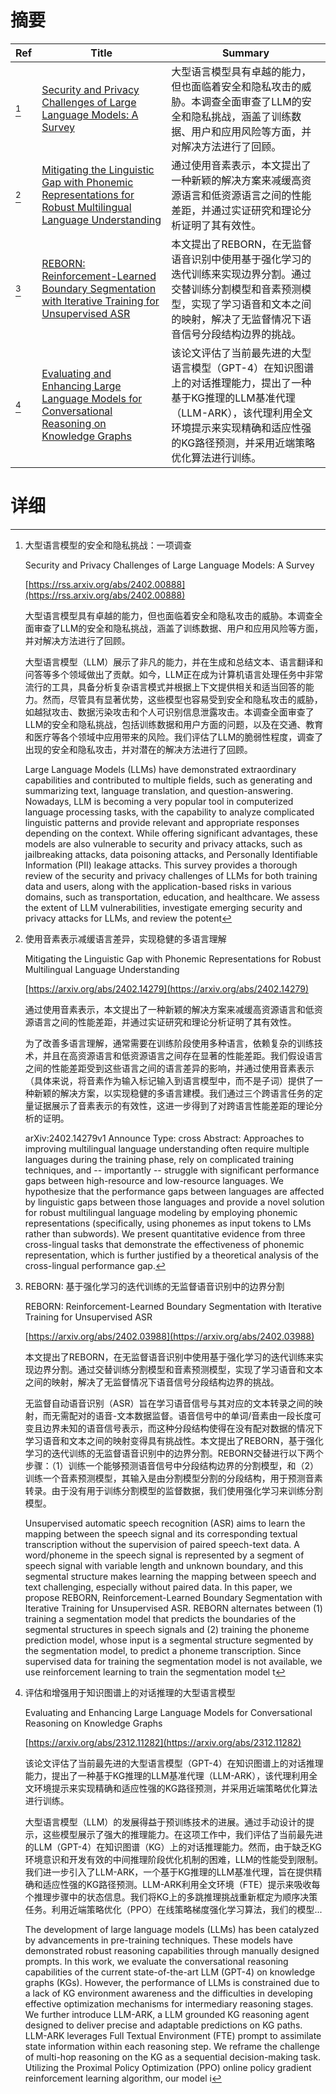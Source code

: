 # 摘要

| Ref | Title | Summary |
| --- | --- | --- |
| [^1] | [Security and Privacy Challenges of Large Language Models: A Survey](https://rss.arxiv.org/abs/2402.00888) | 大型语言模型具有卓越的能力，但也面临着安全和隐私攻击的威胁。本调查全面审查了LLM的安全和隐私挑战，涵盖了训练数据、用户和应用风险等方面，并对解决方法进行了回顾。 |
| [^2] | [Mitigating the Linguistic Gap with Phonemic Representations for Robust Multilingual Language Understanding](https://arxiv.org/abs/2402.14279) | 通过使用音素表示，本文提出了一种新颖的解决方案来减缓高资源语言和低资源语言之间的性能差距，并通过实证研究和理论分析证明了其有效性。 |
| [^3] | [REBORN: Reinforcement-Learned Boundary Segmentation with Iterative Training for Unsupervised ASR](https://arxiv.org/abs/2402.03988) | 本文提出了REBORN，在无监督语音识别中使用基于强化学习的迭代训练来实现边界分割。通过交替训练分割模型和音素预测模型，实现了学习语音和文本之间的映射，解决了无监督情况下语音信号分段结构边界的挑战。 |
| [^4] | [Evaluating and Enhancing Large Language Models for Conversational Reasoning on Knowledge Graphs](https://arxiv.org/abs/2312.11282) | 该论文评估了当前最先进的大型语言模型（GPT-4）在知识图谱上的对话推理能力，提出了一种基于KG推理的LLM基准代理（LLM-ARK），该代理利用全文环境提示来实现精确和适应性强的KG路径预测，并采用近端策略优化算法进行训练。 |

# 详细

[^1]: 大型语言模型的安全和隐私挑战：一项调查

    Security and Privacy Challenges of Large Language Models: A Survey

    [https://rss.arxiv.org/abs/2402.00888](https://rss.arxiv.org/abs/2402.00888)

    大型语言模型具有卓越的能力，但也面临着安全和隐私攻击的威胁。本调查全面审查了LLM的安全和隐私挑战，涵盖了训练数据、用户和应用风险等方面，并对解决方法进行了回顾。

    

    大型语言模型（LLM）展示了非凡的能力，并在生成和总结文本、语言翻译和问答等多个领域做出了贡献。如今，LLM正在成为计算机语言处理任务中非常流行的工具，具备分析复杂语言模式并根据上下文提供相关和适当回答的能力。然而，尽管具有显著优势，这些模型也容易受到安全和隐私攻击的威胁，如越狱攻击、数据污染攻击和个人可识别信息泄露攻击。本调查全面审查了LLM的安全和隐私挑战，包括训练数据和用户方面的问题，以及在交通、教育和医疗等各个领域中应用带来的风险。我们评估了LLM的脆弱性程度，调查了出现的安全和隐私攻击，并对潜在的解决方法进行了回顾。

    Large Language Models (LLMs) have demonstrated extraordinary capabilities and contributed to multiple fields, such as generating and summarizing text, language translation, and question-answering. Nowadays, LLM is becoming a very popular tool in computerized language processing tasks, with the capability to analyze complicated linguistic patterns and provide relevant and appropriate responses depending on the context. While offering significant advantages, these models are also vulnerable to security and privacy attacks, such as jailbreaking attacks, data poisoning attacks, and Personally Identifiable Information (PII) leakage attacks. This survey provides a thorough review of the security and privacy challenges of LLMs for both training data and users, along with the application-based risks in various domains, such as transportation, education, and healthcare. We assess the extent of LLM vulnerabilities, investigate emerging security and privacy attacks for LLMs, and review the potent
    
[^2]: 使用音素表示减缓语言差异，实现稳健的多语言理解

    Mitigating the Linguistic Gap with Phonemic Representations for Robust Multilingual Language Understanding

    [https://arxiv.org/abs/2402.14279](https://arxiv.org/abs/2402.14279)

    通过使用音素表示，本文提出了一种新颖的解决方案来减缓高资源语言和低资源语言之间的性能差距，并通过实证研究和理论分析证明了其有效性。

    

    为了改善多语言理解，通常需要在训练阶段使用多种语言，依赖复杂的训练技术，并且在高资源语言和低资源语言之间存在显著的性能差距。我们假设语言之间的性能差距受到这些语言之间的语言差异的影响，并通过使用音素表示（具体来说，将音素作为输入标记输入到语言模型中，而不是子词）提供了一种新颖的解决方案，以实现稳健的多语言建模。我们通过三个跨语言任务的定量证据展示了音素表示的有效性，这进一步得到了对跨语言性能差距的理论分析的证明。

    arXiv:2402.14279v1 Announce Type: cross  Abstract: Approaches to improving multilingual language understanding often require multiple languages during the training phase, rely on complicated training techniques, and -- importantly -- struggle with significant performance gaps between high-resource and low-resource languages. We hypothesize that the performance gaps between languages are affected by linguistic gaps between those languages and provide a novel solution for robust multilingual language modeling by employing phonemic representations (specifically, using phonemes as input tokens to LMs rather than subwords). We present quantitative evidence from three cross-lingual tasks that demonstrate the effectiveness of phonemic representation, which is further justified by a theoretical analysis of the cross-lingual performance gap.
    
[^3]: REBORN: 基于强化学习的迭代训练的无监督语音识别中的边界分割

    REBORN: Reinforcement-Learned Boundary Segmentation with Iterative Training for Unsupervised ASR

    [https://arxiv.org/abs/2402.03988](https://arxiv.org/abs/2402.03988)

    本文提出了REBORN，在无监督语音识别中使用基于强化学习的迭代训练来实现边界分割。通过交替训练分割模型和音素预测模型，实现了学习语音和文本之间的映射，解决了无监督情况下语音信号分段结构边界的挑战。

    

    无监督自动语音识别（ASR）旨在学习语音信号与其对应的文本转录之间的映射，而无需配对的语音-文本数据监督。语音信号中的单词/音素由一段长度可变且边界未知的语音信号表示，而这种分段结构使得在没有配对数据的情况下学习语音和文本之间的映射变得具有挑战性。本文提出了REBORN，基于强化学习的迭代训练的无监督语音识别中的边界分割。REBORN交替进行以下两个步骤：（1）训练一个能够预测语音信号中分段结构边界的分割模型，和（2）训练一个音素预测模型，其输入是由分割模型分割的分段结构，用于预测音素转录。由于没有用于训练分割模型的监督数据，我们使用强化学习来训练分割模型。

    Unsupervised automatic speech recognition (ASR) aims to learn the mapping between the speech signal and its corresponding textual transcription without the supervision of paired speech-text data. A word/phoneme in the speech signal is represented by a segment of speech signal with variable length and unknown boundary, and this segmental structure makes learning the mapping between speech and text challenging, especially without paired data. In this paper, we propose REBORN, Reinforcement-Learned Boundary Segmentation with Iterative Training for Unsupervised ASR. REBORN alternates between (1) training a segmentation model that predicts the boundaries of the segmental structures in speech signals and (2) training the phoneme prediction model, whose input is a segmental structure segmented by the segmentation model, to predict a phoneme transcription. Since supervised data for training the segmentation model is not available, we use reinforcement learning to train the segmentation model t
    
[^4]: 评估和增强用于知识图谱上的对话推理的大型语言模型

    Evaluating and Enhancing Large Language Models for Conversational Reasoning on Knowledge Graphs

    [https://arxiv.org/abs/2312.11282](https://arxiv.org/abs/2312.11282)

    该论文评估了当前最先进的大型语言模型（GPT-4）在知识图谱上的对话推理能力，提出了一种基于KG推理的LLM基准代理（LLM-ARK），该代理利用全文环境提示来实现精确和适应性强的KG路径预测，并采用近端策略优化算法进行训练。

    

    大型语言模型（LLM）的发展得益于预训练技术的进展。通过手动设计的提示，这些模型展示了强大的推理能力。在这项工作中，我们评估了当前最先进的LLM（GPT-4）在知识图谱（KG）上的对话推理能力。然而，由于缺乏KG环境意识和开发有效的中间推理阶段优化机制的困难，LLM的性能受到限制。我们进一步引入了LLM-ARK，一个基于KG推理的LLM基准代理，旨在提供精确和适应性强的KG路径预测。LLM-ARK利用全文环境（FTE）提示来吸收每个推理步骤中的状态信息。我们将KG上的多跳推理挑战重新框定为顺序决策任务。利用近端策略优化（PPO）在线策略梯度强化学习算法，我们的模型...

    The development of large language models (LLMs) has been catalyzed by advancements in pre-training techniques. These models have demonstrated robust reasoning capabilities through manually designed prompts. In this work, we evaluate the conversational reasoning capabilities of the current state-of-the-art LLM (GPT-4) on knowledge graphs (KGs). However, the performance of LLMs is constrained due to a lack of KG environment awareness and the difficulties in developing effective optimization mechanisms for intermediary reasoning stages. We further introduce LLM-ARK, a LLM grounded KG reasoning agent designed to deliver precise and adaptable predictions on KG paths. LLM-ARK leverages Full Textual Environment (FTE) prompt to assimilate state information within each reasoning step. We reframe the challenge of multi-hop reasoning on the KG as a sequential decision-making task. Utilizing the Proximal Policy Optimization (PPO) online policy gradient reinforcement learning algorithm, our model i
    

